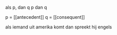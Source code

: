 als p, dan q
p
dan q

p = [[antecedent]]
q = [[consequent]]



als iemand uit amerika komt dan spreekt hij engels